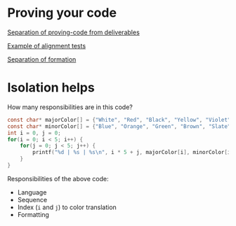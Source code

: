 # Proving your code

[Separation of proving-code from deliverables](https://github.com/clean-code-craft-p-1/test-failer-in-cpp-Sudarshan-CC)

[Example of alignment tests](https://github.com/clean-code-craft-p-1/test-failer-in-cpp-vikas-ph/blob/master/misaligned.cpp)

[Separation of formation](https://github.com/clean-code-craft-p-1/test-failer-in-cpp-ShubhaPankaj/blob/master/misaligned.cpp)

# Isolation helps

How many responsibilities are in this code?

```c
const char* majorColor[] = {"White", "Red", "Black", "Yellow", "Violet"};
const char* minorColor[] = {"Blue", "Orange", "Green", "Brown", "Slate"};
int i = 0, j = 0;
for(i = 0; i < 5; i++) {
    for(j = 0; j < 5; j++) {
        printf("%d | %s | %s\n", i * 5 + j, majorColor[i], minorColor[i]);
    }
}
```

Responsibilities of the above code:
- Language
- Sequence
- Index (`i` and `j`) to color translation
- Formatting
